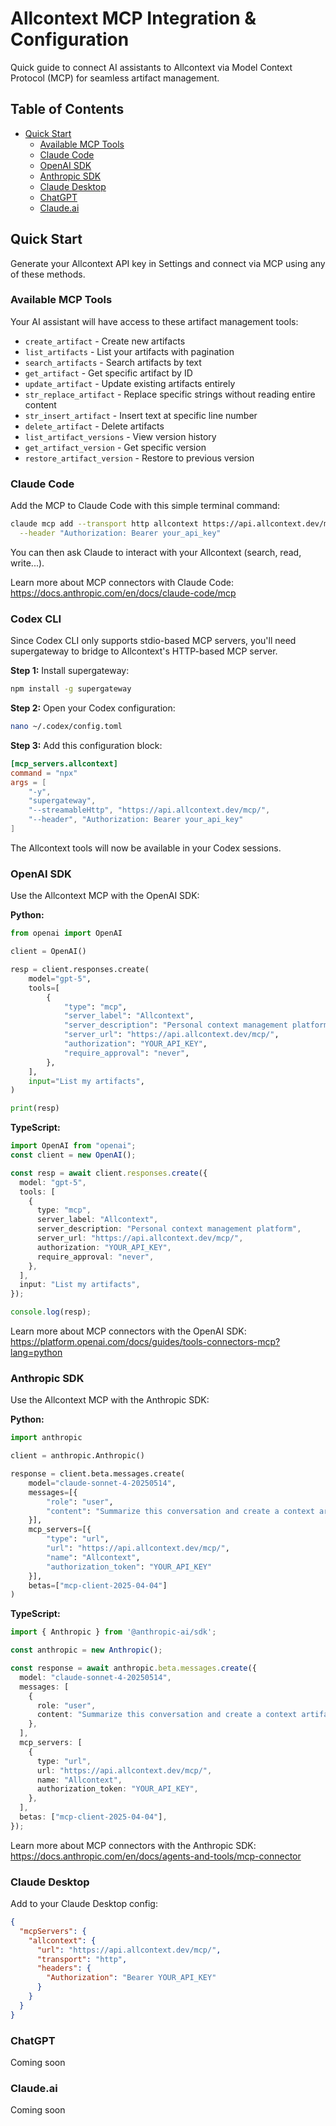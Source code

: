 # Allcontext MCP Integration & Configuration

Quick guide to connect AI assistants to Allcontext via Model Context Protocol (MCP) for seamless artifact management.

## Table of Contents

- [Quick Start](#quick-start)
  - [Available MCP Tools](#available-mcp-tools)
  - [Claude Code](#claude-code)
  - [OpenAI SDK](#openai-sdk)
  - [Anthropic SDK](#anthropic-sdk)
  - [Claude Desktop](#claude-desktop)
  - [ChatGPT](#chatgpt)
  - [Claude.ai](#claudeai)

## Quick Start

Generate your Allcontext API key in Settings and connect via MCP using any of these methods.

### Available MCP Tools

Your AI assistant will have access to these artifact management tools:
- `create_artifact` - Create new artifacts
- `list_artifacts` - List your artifacts with pagination
- `search_artifacts` - Search artifacts by text
- `get_artifact` - Get specific artifact by ID
- `update_artifact` - Update existing artifacts entirely
- `str_replace_artifact` - Replace specific strings without reading entire content
- `str_insert_artifact` - Insert text at specific line number
- `delete_artifact` - Delete artifacts
- `list_artifact_versions` - View version history
- `get_artifact_version` - Get specific version
- `restore_artifact_version` - Restore to previous version

### Claude Code

Add the MCP to Claude Code with this simple terminal command:
```zsh
claude mcp add --transport http allcontext https://api.allcontext.dev/mcp/ \
  --header "Authorization: Bearer your_api_key"
```

You can then ask Claude to interact with your Allcontext (search, read, write...).

Learn more about MCP connectors with Claude Code: https://docs.anthropic.com/en/docs/claude-code/mcp

### Codex CLI

Since Codex CLI only supports stdio-based MCP servers, you'll need supergateway to bridge to Allcontext's HTTP-based MCP server.

**Step 1:** Install supergateway:
```bash
npm install -g supergateway
```

**Step 2:** Open your Codex configuration:
```bash
nano ~/.codex/config.toml
```

**Step 3:** Add this configuration block:
```toml
[mcp_servers.allcontext]
command = "npx"
args = [
    "-y",
    "supergateway",
    "--streamableHttp", "https://api.allcontext.dev/mcp/",
    "--header", "Authorization: Bearer your_api_key"
]
```

The Allcontext tools will now be available in your Codex sessions.

### OpenAI SDK

Use the Allcontext MCP with the OpenAI SDK:

**Python:**
```python
from openai import OpenAI

client = OpenAI()

resp = client.responses.create(
    model="gpt-5",
    tools=[
        {
            "type": "mcp",
            "server_label": "Allcontext",
            "server_description": "Personal context management platform",
            "server_url": "https://api.allcontext.dev/mcp/",
            "authorization": "YOUR_API_KEY",
            "require_approval": "never",
        },
    ],
    input="List my artifacts",
)

print(resp)
```

**TypeScript:**
```typescript
import OpenAI from "openai";
const client = new OpenAI();

const resp = await client.responses.create({
  model: "gpt-5",
  tools: [
    {
      type: "mcp",
      server_label: "Allcontext",
      server_description: "Personal context management platform",
      server_url: "https://api.allcontext.dev/mcp/",
      authorization: "YOUR_API_KEY",
      require_approval: "never",
    },
  ],
  input: "List my artifacts",
});

console.log(resp);
```

Learn more about MCP connectors with the OpenAI SDK: https://platform.openai.com/docs/guides/tools-connectors-mcp?lang=python

### Anthropic SDK

Use the Allcontext MCP with the Anthropic SDK:

**Python:**
```python
import anthropic

client = anthropic.Anthropic()

response = client.beta.messages.create(
    model="claude-sonnet-4-20250514",
    messages=[{
        "role": "user",
        "content": "Summarize this conversation and create a context artifact"
    }],
    mcp_servers=[{
        "type": "url",
        "url": "https://api.allcontext.dev/mcp/",
        "name": "Allcontext",
        "authorization_token": "YOUR_API_KEY"
    }],
    betas=["mcp-client-2025-04-04"]
)
```

**TypeScript:**
```typescript
import { Anthropic } from '@anthropic-ai/sdk';

const anthropic = new Anthropic();

const response = await anthropic.beta.messages.create({
  model: "claude-sonnet-4-20250514",
  messages: [
    {
      role: "user",
      content: "Summarize this conversation and create a context artifact",
    },
  ],
  mcp_servers: [
    {
      type: "url",
      url: "https://api.allcontext.dev/mcp/",
      name: "Allcontext",
      authorization_token: "YOUR_API_KEY",
    },
  ],
  betas: ["mcp-client-2025-04-04"],
});
```

Learn more about MCP connectors with the Anthropic SDK: https://docs.anthropic.com/en/docs/agents-and-tools/mcp-connector

### Claude Desktop

Add to your Claude Desktop config:
```json
{
  "mcpServers": {
    "allcontext": {
      "url": "https://api.allcontext.dev/mcp/",
      "transport": "http",
      "headers": {
        "Authorization": "Bearer YOUR_API_KEY"
      }
    }
  }
}
```

### ChatGPT

Coming soon

### Claude.ai

Coming soon
